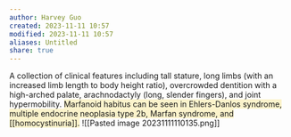 ```yaml
---
author: Harvey Guo
created: 2023-11-11 10:57
modified: 2023-11-11 10:57
aliases: Untitled
share: true
---
```


A collection of clinical features including tall stature, long limbs (with an increased limb length to body height ratio), overcrowded dentition with a high-arched palate, arachnodactyly (long, slender fingers), and joint hypermobility. <span style="background:rgba(240, 200, 0, 0.2)">Marfanoid habitus can be seen in Ehlers-Danlos syndrome, multiple endocrine neoplasia type 2b, Marfan syndrome, and [[homocystinuria]].</span>
![[Pasted image 20231111110135.png]]